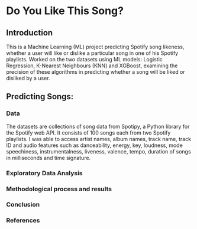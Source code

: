 # Do You Like This Song?
 ## Introduction 
This is a Machine Learning (ML) project predicting Spotify song likeness, whether a user will like or dislike a particular song in one of his Spotify playlists. Worked on the two datasets using ML models: Logistic Regression, K-Nearest Neighbours (KNN) and XGBoost, examining the precision of these algorithms in predicting whether a song will be liked or disliked by a user. 

## Predicting Songs: 
### Data 
The datasets are collections of song data from Spotipy, a Python library for the Spotify web API. It consists of 100 songs each from two Spotify playlists. I was able to access artist names, album names, track name, track ID and audio features such as danceability, energy, key, loudness, mode speechiness, instrumentalness, liveness, valence, tempo, duration of songs in milliseconds and time signature. 

### Exploratory Data Analysis


### Methodological process and results


### Conclusion 

### References 
